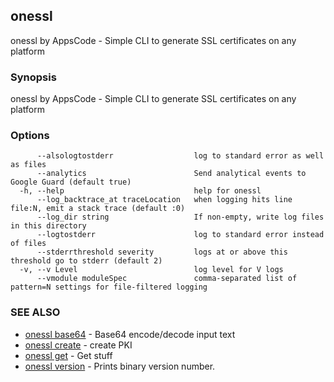 ## onessl

onessl by AppsCode - Simple CLI to generate SSL certificates on any platform

### Synopsis

onessl by AppsCode - Simple CLI to generate SSL certificates on any platform

### Options

```
      --alsologtostderr                  log to standard error as well as files
      --analytics                        Send analytical events to Google Guard (default true)
  -h, --help                             help for onessl
      --log_backtrace_at traceLocation   when logging hits line file:N, emit a stack trace (default :0)
      --log_dir string                   If non-empty, write log files in this directory
      --logtostderr                      log to standard error instead of files
      --stderrthreshold severity         logs at or above this threshold go to stderr (default 2)
  -v, --v Level                          log level for V logs
      --vmodule moduleSpec               comma-separated list of pattern=N settings for file-filtered logging
```

### SEE ALSO

* [onessl base64](onessl_base64.md)	 - Base64 encode/decode input text
* [onessl create](onessl_create.md)	 - create PKI
* [onessl get](onessl_get.md)	 - Get stuff
* [onessl version](onessl_version.md)	 - Prints binary version number.

